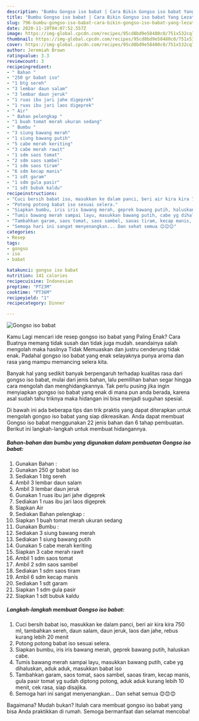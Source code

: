 ```yaml
---
description: "Bumbu Gongso iso babat | Cara Bikin Gongso iso babat Yang Lezat Sekali"
title: "Bumbu Gongso iso babat | Cara Bikin Gongso iso babat Yang Lezat Sekali"
slug: 796-bumbu-gongso-iso-babat-cara-bikin-gongso-iso-babat-yang-lezat-sekali
date: 2020-11-10T04:07:52.557Z
image: https://img-global.cpcdn.com/recipes/95cd8bd9e58480c0/751x532cq70/gongso-iso-babat-foto-resep-utama.jpg
thumbnail: https://img-global.cpcdn.com/recipes/95cd8bd9e58480c0/751x532cq70/gongso-iso-babat-foto-resep-utama.jpg
cover: https://img-global.cpcdn.com/recipes/95cd8bd9e58480c0/751x532cq70/gongso-iso-babat-foto-resep-utama.jpg
author: Jeremiah Brown
ratingvalue: 3.3
reviewcount: 3
recipeingredient:
- " Bahan "
- "250 gr babat iso"
- "1 btg sereh"
- "3 lembar daun salam"
- "3 lembar daun jeruk"
- "1 ruas ibu jari jahe digeprek"
- "1 ruas ibu jari laos digeprek"
- " Air"
- " Bahan pelengkap "
- "1 buah tomat merah ukuran sedang"
- " Bumbu "
- "3 siung bawang merah"
- "1 siung bawang putih"
- "5 cabe merah keriting"
- "3 cabe merah rawit"
- "1 sdm saos tomat"
- "2 sdm saos sambel"
- "1 sdm saos tiram"
- "6 sdm kecap manis"
- "1 sdt garam"
- "1 sdm gula pasir"
- "1 sdt bubuk kaldu"
recipeinstructions:
- "Cuci bersih babat iso, masukkan ke dalam panci, beri air kira kira 750 ml, tambahkan sereh, daun salam, daun jeruk, laos dan jahe, rebus kurang lebih 20 menit"
- "Potong potong babat iso sesuai selera."
- "Siapkan bumbu, iris iris bawang merah, geprek bawang putih, haluskan cabe."
- "Tumis bawang merah sampai layu, masukkan bawang putih, cabe yg dihaluskan, aduk aduk, masukkan babat iso"
- "Tambahkan garam, saos tomat, saos sambel, saoas tiram, kecap manis, gula pasir tomat yg sudah diptong potong, aduk aduk kurang lebih 10 menit, cek rasa, siap disajika."
- "Semoga hari ini sangat menyenangkan... Dan sehat semua 😊😊😊"
categories:
- Resep
tags:
- gongso
- iso
- babat

katakunci: gongso iso babat 
nutrition: 141 calories
recipecuisine: Indonesian
preptime: "PT23M"
cooktime: "PT36M"
recipeyield: "1"
recipecategory: Dinner

---
```



![Gongso iso babat](https://img-global.cpcdn.com/recipes/95cd8bd9e58480c0/751x532cq70/gongso-iso-babat-foto-resep-utama.jpg)

Kamu Lagi mencari ide resep gongso iso babat yang Paling Enak? Cara Buatnya memang tidak susah dan tidak juga mudah. seandainya salah mengolah maka hasilnya Tidak Memuaskan dan justru cenderung tidak enak. Padahal gongso iso babat yang enak selayaknya punya aroma dan rasa yang mampu memancing selera kita.



Banyak hal yang sedikit banyak berpengaruh terhadap kualitas rasa dari gongso iso babat, mulai dari jenis bahan, lalu pemilihan bahan segar hingga cara mengolah dan menghidangkannya. Tak perlu pusing jika ingin menyiapkan gongso iso babat yang enak di mana pun anda berada, karena asal sudah tahu triknya maka hidangan ini bisa menjadi suguhan spesial.


Di bawah ini ada beberapa tips dan trik praktis yang dapat diterapkan untuk mengolah gongso iso babat yang siap dikreasikan. Anda dapat membuat Gongso iso babat menggunakan 22 jenis bahan dan 6 tahap pembuatan. Berikut ini langkah-langkah untuk membuat hidangannya.

<!--inarticleads1-->

##### Bahan-bahan dan bumbu yang digunakan dalam pembuatan Gongso iso babat:

1. Gunakan  Bahan :
1. Gunakan 250 gr babat iso
1. Sediakan 1 btg sereh
1. Ambil 3 lembar daun salam
1. Ambil 3 lembar daun jeruk
1. Gunakan 1 ruas ibu jari jahe digeprek
1. Sediakan 1 ruas ibu jari laos digeprek
1. Siapkan  Air
1. Sediakan  Bahan pelengkap :
1. Siapkan 1 buah tomat merah ukuran sedang
1. Gunakan  Bumbu :
1. Sediakan 3 siung bawang merah
1. Sediakan 1 siung bawang putih
1. Gunakan 5 cabe merah keriting
1. Siapkan 3 cabe merah rawit
1. Ambil 1 sdm saos tomat
1. Ambil 2 sdm saos sambel
1. Sediakan 1 sdm saos tiram
1. Ambil 6 sdm kecap manis
1. Sediakan 1 sdt garam
1. Siapkan 1 sdm gula pasir
1. Siapkan 1 sdt bubuk kaldu




<!--inarticleads2-->

##### Langkah-langkah membuat Gongso iso babat:

1. Cuci bersih babat iso, masukkan ke dalam panci, beri air kira kira 750 ml, tambahkan sereh, daun salam, daun jeruk, laos dan jahe, rebus kurang lebih 20 menit
1. Potong potong babat iso sesuai selera.
1. Siapkan bumbu, iris iris bawang merah, geprek bawang putih, haluskan cabe.
1. Tumis bawang merah sampai layu, masukkan bawang putih, cabe yg dihaluskan, aduk aduk, masukkan babat iso
1. Tambahkan garam, saos tomat, saos sambel, saoas tiram, kecap manis, gula pasir tomat yg sudah diptong potong, aduk aduk kurang lebih 10 menit, cek rasa, siap disajika.
1. Semoga hari ini sangat menyenangkan... Dan sehat semua 😊😊😊




Bagaimana? Mudah bukan? Itulah cara membuat gongso iso babat yang bisa Anda praktikkan di rumah. Semoga bermanfaat dan selamat mencoba!
